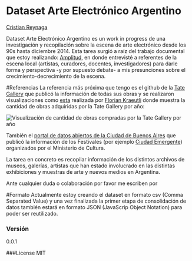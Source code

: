 # Dataset Arte Electrónico Argentino
[Cristian Reynaga]

Dataset Arte Electrónico Argentino es un work in progress de una investigación y recopilación sobre la escena de arte electrónico desde los 90s hasta diciembre 2014.
Esta tarea surgió a raíz del trabajo documental que estoy realizando: [Amplitud], en donde entrevisté a referentes de la escena local (artistas, curadores, docentes, investigadores) para darle forma y perspectiva -y por supuesto debate- a mis presunciones sobre el crecimiento-decrecimiento de la escena.

#Referencias
La referencia más próxima que tengo es el github de la [Tate Gallery] que publicó la información de todas sus obras y se realizaron visualizaciones como [esta] realizada por [Florian Kraeutli] donde muestra la cantidad de obras adquiridas por la Tate Gallery por año:

![Visualización de cantidad de obras compradas por la Tate Gallery por año][id]

También el [portal de datos abiertos de la Ciudad de Buenos Aires] que publicó la información de los Festivales (por ejemplo [Ciudad Emergente]) organizados por el Ministerio de Cultura.

La tarea en concreto es recopilar información de los distintos archivos de museos, galerías, artistas que han estado involucrado en las distintas exhibiciones y muestras de arte y nuevos medios en Argentina.

Ante cualquier duda o colaboración por favor me escriben por 

#Formato
Actualmente estoy creando el dataset en formato csv (Comma Separated Value) y una vez finalizada la primer etapa de consolidación de datos también estará en formato JSON (JavaScrip Object Notation) para poder ser reutilizado.

### Versión
0.0.1

###License
MIT

[Cristian Reynaga]:http://cristianreynaga.com
[Amplitud]:https://vimeo.com/76021448
[Tate Gallery]:https://github.com/tategallery/collection
[esta]:http://research.kraeutli.com/index.php/2013/11/the-tate-collection-on-github/
[Florian Kraeutli]:http://research.kraeutli.com/index.php/2013/11/the-tate-collection-on-github/
[portal de datos abiertos de la Ciudad de Buenos Aires]:http://data.buenosaires.gob.ar
[Ciudad Emergente]:http://data.buenosaires.gob.ar/dataset/ciudad-emergente
[id]:http://research.kraeutli.com/wp-content/uploads/2013/11/artwork-bubbles.png

